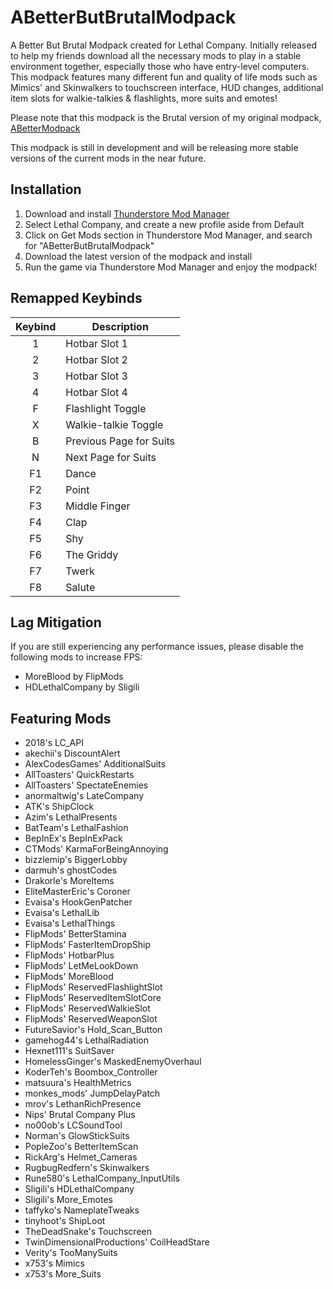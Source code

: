 # ABetterButBrutalModpack

A Better But Brutal Modpack created for Lethal Company. Initially released to help my friends download all the necessary mods to play
in a stable environment together, especially those who have entry-level computers. This modpack features many different fun 
and quality of life mods such as Mimics' and Skinwalkers to touchscreen interface, HUD changes, additional item slots 
for walkie-talkies & flashlights, more suits and emotes!

Please note that this modpack is the Brutal version of my original modpack, [ABetterModpack](https://thunderstore.io/c/lethal-company/p/WateryScoobydoo/ABetterModpack/)

This modpack is still in development and will be releasing more stable versions of the current mods in the near future.

## Installation

1. Download and install [Thunderstore Mod Manager](https://www.overwolf.com/app/Thunderstore-Thunderstore_Mod_Manager)
2. Select Lethal Company, and create a new profile aside from Default
3. Click on Get Mods section in Thunderstore Mod Manager, and search for "ABetterButBrutalModpack"
4. Download the latest version of the modpack and install
5. Run the game via Thunderstore Mod Manager and enjoy the modpack!

## Remapped Keybinds

| Keybind | Description |
| :-----------: | ----------- |
| 1 | Hotbar Slot 1 |
| 2 | Hotbar Slot 2 |
| 3 | Hotbar Slot 3 |
| 4 | Hotbar Slot 4 |
| F | Flashlight Toggle |
| X | Walkie-talkie Toggle |
| B | Previous Page for Suits |
| N | Next Page for Suits |
| F1 | Dance |
| F2 | Point |
| F3 | Middle Finger |
| F4 | Clap |
| F5 | Shy |
| F6 | The Griddy |
| F7 | Twerk |
| F8 | Salute |

## Lag Mitigation

If you are still experiencing any performance issues, please disable the following mods to increase FPS:
- MoreBlood by FlipMods
- HDLethalCompany by Sligili

## Featuring Mods

- 2018's LC_API
- akechii's DiscountAlert
- AlexCodesGames' AdditionalSuits
- AllToasters' QuickRestarts
- AllToasters' SpectateEnemies
- anormaltwig's LateCompany
- ATK's ShipClock
- Azim's LethalPresents
- BatTeam's LethalFashion
- BepInEx's BepInExPack
- CTMods' KarmaForBeingAnnoying
- bizzlemip's BiggerLobby
- darmuh's ghostCodes
- Drakorle's MoreItems
- EliteMasterEric's Coroner
- Evaisa's HookGenPatcher
- Evaisa's LethalLib
- Evaisa's LethalThings
- FlipMods' BetterStamina
- FlipMods' FasterItemDropShip
- FlipMods' HotbarPlus
- FlipMods' LetMeLookDown
- FlipMods' MoreBlood
- FlipMods' ReservedFlashlightSlot
- FlipMods' ReservedItemSlotCore
- FlipMods' ReservedWalkieSlot
- FlipMods' ReservedWeaponSlot
- FutureSavior's Hold_Scan_Button
- gamehog44's LethalRadiation
- Hexnet111's SuitSaver
- HomelessGinger's MaskedEnemyOverhaul
- KoderTeh's Boombox_Controller
- matsuura's HealthMetrics
- monkes_mods' JumpDelayPatch
- mrov's LethanRichPresence
- Nips' Brutal Company Plus
- no00ob's LCSoundTool
- Norman's GlowStickSuits
- PopleZoo's BetterItemScan
- RickArg's Helmet_Cameras
- RugbugRedfern's Skinwalkers
- Rune580's LethalCompany_InputUtils
- Sligili's HDLethalCompany
- Sligili's More_Emotes
- taffyko's NameplateTweaks
- tinyhoot's ShipLoot
- TheDeadSnake's Touchscreen
- TwinDimensionalProductions' CoilHeadStare
- Verity's TooManySuits
- x753's Mimics
- x753's More_Suits

